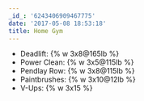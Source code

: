 ```yaml
---
_id_: '6243406909467775'
date: '2017-05-08 18:53:18'
title: Home Gym
---
```


- Deadlift: {% w 3x8@165lb %}
- Power Clean: {% w 3x5@115lb %}
- Pendlay Row: {% w 3x8@115lb %}
- Paintbrushes: {% w 3x10@12lb %}
- V-Ups: {% w 3x15 %}
